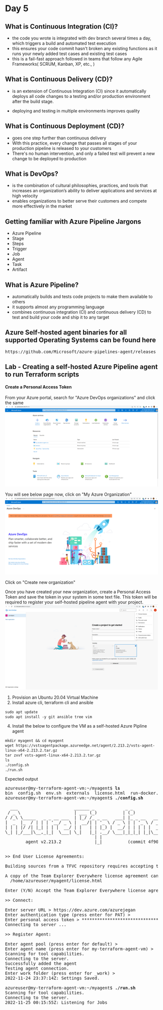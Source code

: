# Day 5

## What is Continuous Integration (CI)?
- the code you wrote is integrated with dev branch several times a day, which triggers a build and automated test execution
- this ensures your code commit hasn't broken any existing functions as it runs your newly added test cases and existing test cases
- this is a fail-fast approach followed in teams that follow any Agile Frameworks( SCRUM, Kanban, XP, etc., )

## What is Continuous Delivery (CD)?
- is an extension of Continuous Integration (CI) since it automatically deploys all code changes to a testing and/or production environment after the build stage. 

- deploying and testing in multiple environments improves quality

## What is Continuous Deployment (CD)?
- goes one step further than continuous delivery
- With this practice, every change that passes all stages of your production pipeline is released to your customers 
- There's no human intervention, and only a failed test will prevent a new change to be deployed to production

## What is DevOps?
- is the combination of cultural philosophies, practices, and tools that increases an organization’s ability to deliver applications and services at high velocity
- enables organizations to better serve their customers and compete more effectively in the market

## Getting familiar with Azure Pipeline Jargons
- Azure Pipeline
- Stage
- Steps
- Trigger
- Job
- Agent
- Task
- Artifact

## What is Azure Pipeline?
- automatically builds and tests code projects to make them available to others
- it supports almost any programming language 
- combines continuous integration (CI) and continuous delivery (CD) to test and build your code and ship it to any target

## Azure Self-hosted agent binaries for all supported Operating Systems can be found here
<pre>
https://github.com/Microsoft/azure-pipelines-agent/releases
</pre>

## Lab - Creating a self-hosted Azure Pipeline agent to run Terraform scripts

#### Create a Personal Access Token
From your Azure portal, search for "Azure DevOps organizations" and click the same
![Azure DevOps Organizations](azure1.png)

You will see below page now, click on "My Azure Organization"
![Azure DevOps Organizations](azure2.png)


Click on "Create new organization"

Once you have created your new organization, create a Personal Access Token and save the token in your system in some text file.  This token will be required to register your self-hosted pipeline agent with your project.
![Azure DevOps Organizations](azure3.png)


1. Provision an Ubuntu 20.04 Virtual Machine
2. Install azure cli, terraform cli and ansible
```
sudo apt update
sudo apt install -y git ansible tree vim
```
4. Install the below to configure the VM as a self-hosted Azure Pipline agent
```
mkdir myagent && cd myagent
wget https://vstsagentpackage.azureedge.net/agent/2.213.2/vsts-agent-linux-x64-2.213.2.tar.gz
tar zxvf vsts-agent-linux-x64-2.213.2.tar.gz
ls
./config.sh
./run.sh
```

Expected output
<pre>
azureuser@my-terraform-agent-vm:~/myagent$ <b>ls</b>
bin  config.sh  env.sh  externals  license.html  run-docker.sh  run.sh  vsts-agent-linux-x64-2.213.2.tar.gz
azureuser@my-terraform-agent-vm:~/myagent$ <b>./config.sh</b>

  ___                      ______ _            _ _
 / _ \                     | ___ (_)          | (_)
/ /_\ \_____   _ _ __ ___  | |_/ /_ _ __   ___| |_ _ __   ___  ___
|  _  |_  / | | | '__/ _ \ |  __/| | '_ \ / _ \ | | '_ \ / _ \/ __|
| | | |/ /| |_| | | |  __/ | |   | | |_) |  __/ | | | | |  __/\__ \
\_| |_/___|\__,_|_|  \___| \_|   |_| .__/ \___|_|_|_| |_|\___||___/
                                   | |
        agent v2.213.2             |_|          (commit 4f90e68)


>> End User License Agreements:

Building sources from a TFVC repository requires accepting the Team Explorer Everywhere End User License Agreement. This step is not required for building sources from Git repositories.

A copy of the Team Explorer Everywhere license agreement can be found at:
  /home/azureuser/myagent/license.html

Enter (Y/N) Accept the Team Explorer Everywhere license agreement now? (press enter for N) > <b>N</b>

>> Connect:

Enter server URL > https://dev.azure.com/azurejegan
Enter authentication type (press enter for PAT) > 
Enter personal access token > ****************************************************
Connecting to server ...

>> Register Agent:

Enter agent pool (press enter for default) > 
Enter agent name (press enter for my-terraform-agent-vm) > 
Scanning for tool capabilities.
Connecting to the server.
Successfully added the agent
Testing agent connection.
Enter work folder (press enter for _work) > 
2022-11-24 23:37:14Z: Settings Saved.

azureuser@my-terraform-agent-vm:~/myagent$ <b>./run.sh</b>
Scanning for tool capabilities.
Connecting to the server.
2022-11-25 00:15:55Z: Listening for Jobs
</pre>
